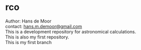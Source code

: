 # rco
Author: Hans de Moor</br>
contact: hans.m.demoor@gmail.com</br>
This is a development repository for astronomical calculations.</br>
This is also my first repository.</br>
This is my first branch

